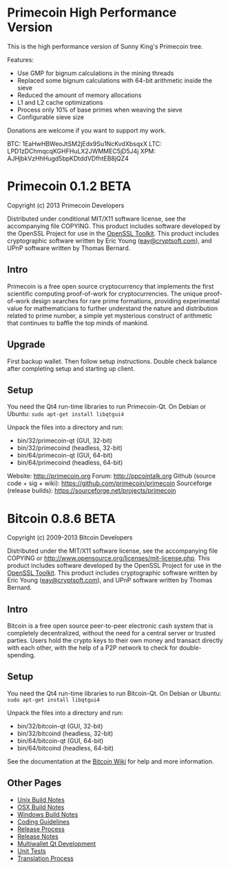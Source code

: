 Primecoin High Performance Version
==================================

This is the high performance version of Sunny King's Primecoin tree.

Features:
 * Use GMP for bignum calculations in the mining threads
 * Replaced some bignum calculations with 64-bit arithmetic inside the sieve
 * Reduced the amount of memory allocations
 * L1 and L2 cache optimizations
 * Process only 10% of base primes when weaving the sieve
 * Configurable sieve size

Donations are welcome if you want to support my work.

BTC: 1EaHwHBWeoJtSM2jEdx9Su1NcKvdXbsqxX
LTC: LPD1zDChmqcqKGHFHuLX2JWMMEC5jD5J4j
XPM: AJHjbkVzHhHugd5bpKDtddVDfhtEB8jQZ4

Primecoin 0.1.2 BETA
====================

Copyright (c) 2013 Primecoin Developers

Distributed under conditional MIT/X11 software license, see the accompanying
file COPYING.
This product includes software developed by the OpenSSL Project for use in the [OpenSSL Toolkit](http://www.openssl.org/). This product includes
cryptographic software written by Eric Young ([eay@cryptsoft.com](mailto:eay@cryptsoft.com)), and UPnP software written by Thomas Bernard.

Intro
---------------------
Primecoin is a free open source cryptocurrency that implements the first
scientific computing proof-of-work for cryptocurrencies. The unique
proof-of-work design searches for rare prime formations, providing
experimental value for mathematicians to further understand the nature and
distribution related to prime number, a simple yet mysterious construct of
arithmetic that continues to baffle the top minds of mankind.

Upgrade
--------------------
First backup wallet. Then follow setup instructions. Double check balance
after completing setup and starting up client.

Setup
--------------------
You need the Qt4 run-time libraries to run Primecoin-Qt. On Debian or Ubuntu:
        `sudo apt-get install libqtgui4`

Unpack the files into a directory and run:

- bin/32/primecoin-qt (GUI, 32-bit)
- bin/32/primecoind (headless, 32-bit)
- bin/64/primecoin-qt (GUI, 64-bit)
- bin/64/primecoind (headless, 64-bit)

Website: http://primecoin.org
Forum: http://ppcointalk.org
Github (source code + sig + wiki): https://github.com/primecoin/primecoin
Sourceforge (release builds): https://sourceforge.net/projects/primecoin



Bitcoin 0.8.6 BETA
====================

Copyright (c) 2009-2013 Bitcoin Developers

Distributed under the MIT/X11 software license, see the accompanying
file COPYING or http://www.opensource.org/licenses/mit-license.php.
This product includes software developed by the OpenSSL Project for use in the [OpenSSL Toolkit](http://www.openssl.org/). This product includes
cryptographic software written by Eric Young ([eay@cryptsoft.com](mailto:eay@cryptsoft.com)), and UPnP software written by Thomas Bernard.


Intro
---------------------
Bitcoin is a free open source peer-to-peer electronic cash system that is
completely decentralized, without the need for a central server or trusted
parties.  Users hold the crypto keys to their own money and transact directly
with each other, with the help of a P2P network to check for double-spending.


Setup
---------------------
You need the Qt4 run-time libraries to run Bitcoin-Qt. On Debian or Ubuntu:
	`sudo apt-get install libqtgui4`

Unpack the files into a directory and run:

- bin/32/bitcoin-qt (GUI, 32-bit)
- bin/32/bitcoind (headless, 32-bit)
- bin/64/bitcoin-qt (GUI, 64-bit)
- bin/64/bitcoind (headless, 64-bit)

See the documentation at the [Bitcoin Wiki](https://en.bitcoin.it/wiki/Main_Page)
for help and more information.


Other Pages
---------------------
- [Unix Build Notes](build-unix.md)
- [OSX Build Notes](build-osx.md)
- [Windows Build Notes](build-msw.md)
- [Coding Guidelines](coding.md)
- [Release Process](release-process.md)
- [Release Notes](release-notes.md)
- [Multiwallet Qt Development](multiwallet-qt.md)
- [Unit Tests](unit-tests.md)
- [Translation Process](translation_process.md)
